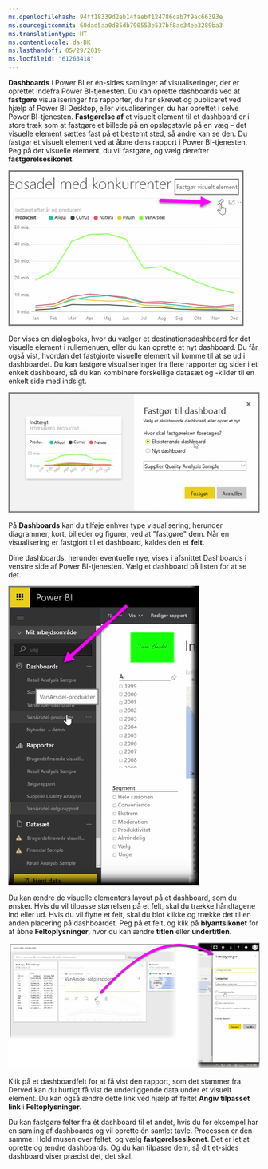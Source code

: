 ```yaml
---
ms.openlocfilehash: 94ff18339d2eb14faebf124786cab7f9ac66393e
ms.sourcegitcommit: 60dad5aa0d85db790553e537bf8ac34ee3289ba3
ms.translationtype: HT
ms.contentlocale: da-DK
ms.lasthandoff: 05/29/2019
ms.locfileid: "61263418"
---
```

**Dashboards** i Power BI er én-sides samlinger af visualiseringer, der er oprettet indefra Power BI-tjenesten. Du kan oprette dashboards ved at **fastgøre** visualiseringer fra rapporter, du har skrevet og publiceret ved hjælp af Power BI Desktop, eller visualiseringer, du har oprettet i selve Power BI-tjenesten. **Fastgørelse af** et visuelt element til et dashboard er i store træk som at fastgøre et billede på en opslagstavle på en væg – det visuelle element sættes fast på et bestemt sted, så andre kan se den. Du fastgør et visuelt element ved at åbne dens rapport i Power BI-tjenesten. Peg på det visuelle element, du vil fastgøre, og vælg derefter **fastgørelsesikonet**.

![](media/4-2-create-configure-dashboards/4-2_1.png)

Der vises en dialogboks, hvor du vælger et destinationsdashboard for det visuelle element i rullemenuen, eller du kan oprette et nyt dashboard. Du får også vist, hvordan det fastgjorte visuelle element vil komme til at se ud i dashboardet. Du kan fastgøre visualiseringer fra flere rapporter og sider i et enkelt dashboard, så du kan kombinere forskellige datasæt og -kilder til en enkelt side med indsigt.

![](media/4-2-create-configure-dashboards/4-2_2.png)

På **Dashboards** kan du tilføje enhver type visualisering, herunder diagrammer, kort, billeder og figurer, ved at "fastgøre" dem. Når en visualisering er fastgjort til et dashboard, kaldes den et **felt**.

Dine dashboards, herunder eventuelle nye, vises i afsnittet Dashboards i venstre side af Power BI-tjenesten. Vælg et dashboard på listen for at se det.

![](media/4-2-create-configure-dashboards/4-2_3.png)

Du kan ændre de visuelle elementers layout på et dashboard, som du ønsker. Hvis du vil tilpasse størrelsen på et felt, skal du trække håndtagene ind eller ud. Hvis du vil flytte et felt, skal du blot klikke og trække det til en anden placering på dashboardet. Peg på et felt, og klik på **blyantsikonet** for at åbne **Feltoplysninger**, hvor du kan ændre **titlen** eller **undertitlen**.

![](media/4-2-create-configure-dashboards/4-2_4.png)

Klik på et dashboardfelt for at få vist den rapport, som det stammer fra. Derved kan du hurtigt få vist de underliggende data under et visuelt element. Du kan også ændre dette link ved hjælp af feltet **Angiv tilpasset link** i **Feltoplysninger**.

Du kan fastgøre felter fra ét dashboard til et andet, hvis du for eksempel har en samling af dashboards og vil oprette én samlet tavle. Processen er den samme: Hold musen over feltet, og vælg **fastgørelsesikonet**. Det er let at oprette og ændre dashboards. Og du kan tilpasse dem, så dit et-sides dashboard viser præcist det, det skal.

